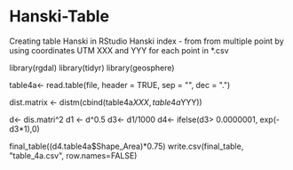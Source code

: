 # Hanski-Table
Creating table Hanski in RStudio
Hanski index - from from multiple point by using coordinates UTM XXX and YYY for each point in *.csv


library(rgdal)
library(tidyr)
library(geosphere)

table4a<- read.table(file, header = TRUE, sep = "", dec = ".")

dist.matrix <- distm(cbind(table4a$XXX, table4a$YYY))

d<- dis.matri^2
d1 <- d^0.5
d3<- d1/1000
d4<- ifelse(d3> 0.0000001, exp(-d3*1),0)

final_table((d4.table4a$Shape_Area)*0.75)
write.csv(final_table, "table_4a.csv", row.names=FALSE)
